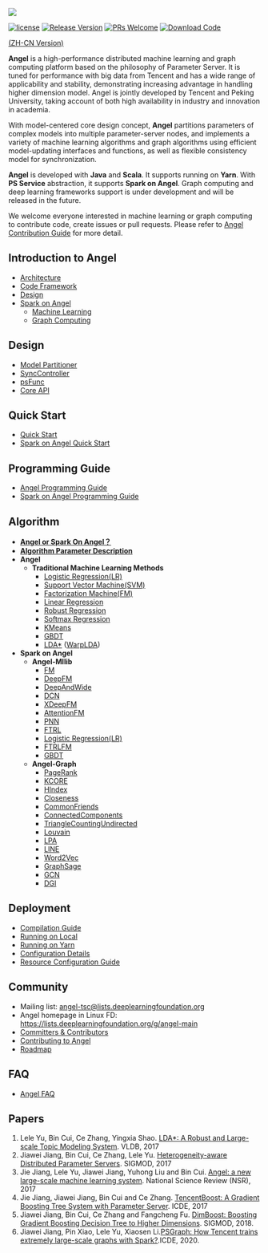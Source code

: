 ![](assets/angel_logo.png)

[![license](http://img.shields.io/badge/license-Apache2.0-brightgreen.svg?style=flat)](https://github.com/Angel-ML/angel/blob/branch-3.2.0/LICENSE.TXT)
[![Release Version](https://img.shields.io/badge/release-3.1.0-red.svg)](https://github.com/tencent/angel/releases)
[![PRs Welcome](https://img.shields.io/badge/PRs-welcome-brightgreen.svg)](https://github.com/tencent/angel/pulls)
[![Download Code](https://img.shields.io/badge/download-zip-green.svg)](https://github.com/Angel-ML/angel/archive/refs/heads/branch-3.2.0.zip)

[(ZH-CN Version)](./README_CN.md)

**Angel** is a high-performance distributed machine learning and graph computing platform based on the philosophy of Parameter Server. It is tuned for performance with big data from Tencent and has a wide range of applicability and stability, demonstrating increasing advantage in handling higher dimension model. Angel is jointly developed by Tencent and Peking University, taking account of both high availability  in industry and innovation in academia.

With model-centered core design concept, **Angel** partitions parameters of complex models into multiple parameter-server nodes, and implements a variety of machine learning algorithms and graph algorithms using efficient model-updating interfaces and functions, as well as flexible consistency model for synchronization.

**Angel** is developed with **Java** and **Scala**.  It supports running on **Yarn**. With **PS Service** abstraction, it supports **Spark on Angel**.  Graph computing and deep learning frameworks support is under development and will be released in the future.

We welcome everyone interested in machine learning or graph computing to contribute code, create issues or pull requests. Please refer to  [Angel Contribution Guide](https://github.com/Tencent/angel/blob/master/CONTRIBUTING.md) for more detail.

## Introduction to Angel

* [Architecture](./docs/overview/architecture_en.md)
* [Code Framework](./docs/overview/code_framework_en.md)
* [Design](./docs/overview/design_philosophy_en.md)
* [Spark on Angel](./docs/overview/spark_on_angel_en.md)
  * [Machine Learning](./docs/overview/spark_on_angel_mllib.md)
  * [Graph Computing](./docs/overview/angel_graph_sona.md)

## Design

- [Model Partitioner](./docs/design/model_partitioner_en.md)
- [SyncController](./docs/design/sync_controller_en.md)
- [psFunc](./docs/design/psfFunc_en.md)
- [Core API](./docs/apis/core_api_en.md)


## Quick Start
* [Quick Start](./docs/tutorials/angel_ps_quick_start_en.md)
* [Spark on Angel Quick Start](./docs/tutorials/spark_on_angel_quick_start_en.md)


## Programming Guide

* [Angel Programming Guide](./docs/programmers_guide/angel_programing_guide_en.md)
* [Spark on Angel Programming Guide](./docs/programmers_guide/spark_on_angel_programing_guide_en.md)

## Algorithm

- [**Angel or Spark On Angel？**](./docs/algo/angel_or_spark_on_angel.md)
- [**Algorithm Parameter Description**](./docs/algo/model_config_details.md)
- **Angel**
  - **Traditional Machine Learning Methods**
    - [Logistic Regression(LR)](./docs/algo/lr_on_angel_en.md)
    - [Support Vector Machine(SVM)](./docs/algo/svm_on_angel_en.md)
    - [Factorization Machine(FM)](./docs/algo/fm_on_angel.md)
    - [Linear Regression](./docs/algo/linear_on_angel_en.md)
    - [Robust Regression](./docs/algo/robust_on_angel_en.md)
    - [Softmax Regression](./docs/algo/softmax_on_angel_en.md)
    - [KMeans](./docs/algo/kmeans_on_angel_en.md)
    - [GBDT](./docs/algo/gbdt_on_angel_en.md)
    - [LDA\*](./docs/algo/lda_on_angel_en.md) ([WarpLDA](./docs/algo/warp_lda_on_angel.md))
- **Spark on Angel**
  - **Angel-Mllib**
    - [FM](https://github.com/Angel-ML/PyTorch-On-Angel/blob/branch-0.2.0/docs/recommendation.md)
    - [DeepFM](https://github.com/Angel-ML/PyTorch-On-Angel/blob/branch-0.2.0/docs/recommendation.md)
    - [DeepAndWide](https://github.com/Angel-ML/PyTorch-On-Angel/blob/branch-0.2.0/docs/recommendation.md)
    - [DCN](https://github.com/Angel-ML/PyTorch-On-Angel/blob/branch-0.2.0/docs/recommendation.md)
    - [XDeepFM](https://github.com/Angel-ML/PyTorch-On-Angel/blob/branch-0.2.0/docs/recommendation.md)
    - [AttentionFM](https://github.com/Angel-ML/PyTorch-On-Angel/blob/branch-0.2.0/docs/recommendation.md)
    - [PNN](https://github.com/Angel-ML/PyTorch-On-Angel/blob/branch-0.2.0/docs/recommendation.md)
    - [FTRL](./docs/algo/ftrl_lr_spark.md)
    - [Logistic Regression(LR)](./docs/algo/sona/lr_sona.md)
    - [FTRLFM](./docs/algo/ftrl_fm_spark_en.md)
    - [GBDT](./docs/algo/sona/feature_gbdt_sona.md)
  - **Angel-Graph**
    - [PageRank](./docs/algo/sona/pagerank_on_sona_en.md)
    - [KCORE](./docs/algo/sona/kcore_sona_en.md)
    - [HIndex](./docs/algo/sona/hindex_sona_en.md)
    - [Closeness](./docs/algo/sona/closeness_sona_en.md)
    - [CommonFriends](./docs/algo/sona/commonfriends_sona_en.md)
    - [ConnectedComponents](./docs/algo/sona/CC_sona_en.md)
    - [TriangleCountingUndirected](./docs/algo/sona/triangle_count_undirected_en.md)
    - [Louvain](./docs/algo/sona/louvain_sona_en.md)
    - [LPA](./docs/algo/sona/LPA_sona_en.md)
    - [LINE](./docs/algo/sona/line_sona_en.md)
    - [Word2Vec](./docs/algo/sona/word2vec_sona_en.md)
    - [GraphSage](https://github.com/Angel-ML/PyTorch-On-Angel/blob/branch-0.2.0/docs/graph.md)
    - [GCN](https://github.com/Angel-ML/PyTorch-On-Angel/blob/branch-0.2.0/docs/graph.md)
    - [DGI](https://github.com/Angel-ML/PyTorch-On-Angel/blob/branch-0.2.0/docs/graph.md)

## Deployment

* [Compilation Guide](./docs/deploy/source_compile_en.md)
* [Running on Local](./docs/deploy/local_run_en.md)
* [Running on Yarn](./docs/deploy/run_on_yarn_en.md)
* [Configuration Details](./docs/deploy/config_details_en.md)
* [Resource Configuration Guide](./docs/deploy/resource_config_guide_en.md)

## Community
* Mailing list: angel-tsc@lists.deeplearningfoundation.org
* Angel homepage in Linux FD: https://lists.deeplearningfoundation.org/g/angel-main
* [Committers & Contributors](./COMMITTERS.md)
* [Contributing to Angel](./CONTRIBUTING.md)
* [Roadmap](https://github.com/Angel-ML/angel/wiki/Roadmap)

## FAQ
* [Angel FAQ](https://github.com/Tencent/angel/wiki/Angel%E5%B8%B8%E8%A7%81%E9%97%AE%E9%A2%98)

## Papers
  1. Lele Yu, Bin Cui, Ce Zhang, Yingxia Shao. [LDA*: A Robust and Large-scale Topic Modeling System](http://www.vldb.org/pvldb/vol10/p1406-yu.pdf). VLDB, 2017
  2. Jiawei Jiang, Bin Cui, Ce Zhang, Lele Yu. [Heterogeneity-aware Distributed Parameter Servers](http://net.pku.edu.cn/~cuibin/Papers/2017%20sigmod.pdf). SIGMOD, 2017
  3. Jie Jiang, Lele Yu, Jiawei Jiang, Yuhong Liu and Bin Cui. [Angel: a new large-scale machine learning system](http://net.pku.edu.cn/~cuibin/Papers/2017NSRangel.pdf). National Science Review (NSR), 2017
  4. Jie Jiang, Jiawei Jiang,  Bin Cui and Ce Zhang. [TencentBoost: A Gradient Boosting Tree System with Parameter Server](http://net.pku.edu.cn/~cuibin/Papers/2017%20ICDE%20boost.pdf).	ICDE, 2017
  5. Jiawei Jiang, Bin Cui, Ce Zhang and Fangcheng Fu. [DimBoost: Boosting Gradient Boosting Decision Tree to Higher Dimensions](https://dl.acm.org/citation.cfm?id=3196892). SIGMOD, 2018.
  6. Jiawei Jiang, Pin Xiao, Lele Yu, Xiaosen Li.[PSGraph: How Tencent trains extremely large-scale graphs with Spark?](https://conferences.computer.org/icde/2020/pdfs/ICDE2020-5acyuqhpJ6L9P042wmjY1p/290300b549/290300b549.pdf).ICDE, 2020.
